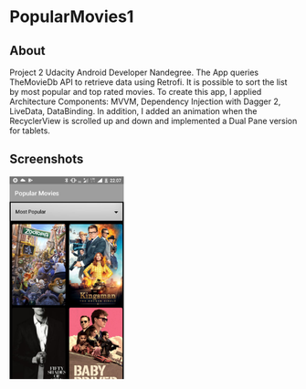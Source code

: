 # PopularMovies1

## About 
Project 2 Udacity Android Developer Nandegree. The App queries TheMovieDb API to retrieve data using Retrofi. It is possible to sort the list by most popular and top rated movies.
To create this app, I applied Architecture Components: MVVM, Dependency Injection with Dagger 2, LiveData, DataBinding.
In addition, I added an animation when the RecyclerView is scrolled up and down and implemented a Dual Pane version for tablets.

## Screenshots
<img src="./Screenshots/movies1popularport.png" alt="Drawing" width="200px"/>

